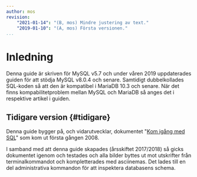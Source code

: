 ```yaml
---
author: mos
revision:
    "2021-01-14": "(B, mos) Mindre justering av text."
    "2019-01-10": "(A, mos) Första versionen."
...
```

Inledning
==================================

Denna guide är skriven för MySQL v5.7 och under våren 2019 uppdaterades guiden för att stödja MySQL v8.0.4 och senare. Samtidigt dubbelkollades SQL-koden så att den är kompatibel i MariaDB 10.3 och senare. När det finns kompabilitetproblem mellan MySQL och MariaDB så anges det i respektive artikel i guiden.


<!--
Forumtråd kopplad till guiden {#forum}
----------------------------------

Det finns en [tråd i forumet](t/7233) som är kopplad till denna guide. Där kan du se större uppdateringar som är gjorda. Du kan även ställa frågor eller bidra med tips och trix.
-->


Tidigare version {#tidigare}
----------------------------------

Denna guide bygger på, och vidarutvecklar, dokumentet "[Kom igång med SQL](uppgift/kom-igang-med-sql)" som kom ut första gången 2008.

I samband med att denna guide skapades (årsskiftet 2017/2018) så gicks dokumentet igenom och testades och alla bilder byttes ut mot utskrifter från terminalkommandot och kompletterades med asciinemas. Det lades till en del administrativa kommandon för att inspektera databasens schema.
